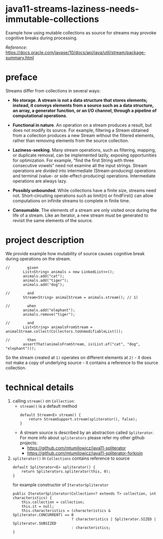 # java11-streams-laziness-needs-immutable-collections
Example how using mutable collections as source for 
streams may provoke cognitive breaks during processing.

_Reference_: https://docs.oracle.com/javase/10/docs/api/java/util/stream/package-summary.html

# preface
Streams differ from collections in several ways:
* **No storage. A stream is not a data structure that stores 
elements; instead, it conveys elements from a source such 
as a data structure, an array, a generator function, or 
an I/O channel, through a pipeline of computational 
operations**.

* **Functional in nature**. An operation on a stream produces 
a result, but does not modify its source. For example, 
filtering a Stream obtained from a collection produces a 
new Stream without the filtered elements, rather than 
removing elements from the source collection.

* **Laziness-seeking**. Many stream operations, such as 
filtering, mapping, or duplicate removal, can be 
implemented lazily, exposing opportunities for optimization. 
For example, "find the first String with three consecutive 
vowels" need not examine all the input strings. Stream 
operations are divided into intermediate (Stream-producing) 
operations and terminal (value- or side-effect-producing) 
operations. Intermediate operations are always lazy.

* **Possibly unbounded**. While collections have a finite size, 
streams need not. Short-circuiting operations such as 
limit(n) or findFirst() can allow computations on infinite 
streams to complete in finite time.

* **Consumable**. The elements of a stream are only visited 
once during the life of a stream. Like an Iterator, a new 
stream must be generated to revisit the same elements of 
the source.

# project description
We provide example how mutability of source causes cognitive
break during operations on the stream.
```
//        given
        List<String> animals = new LinkedList<>();
        animals.add("cat");
        animals.add("tiger");
        animals.add("dog");

//        and
        Stream<String> animalStream = animals.stream(); // 1)
        
//        when
        animals.add("elephant");
        animals.remove("tiger");
        
//        and
        List<String> animalsFromStream = animalStream.collect(Collectors.toUnmodifiableList());
        
//        then
        assertThat(animalsFromStream, is(List.of("cat", "dog", "elephant")));
```
So the stream created at `1)` operates on different elements
at `2)` - it does not make a copy of underlying source - it 
contains a reference to the source collection.

# technical details
1. calling `stream()` on `Collection`:
    * `stream()` is a default method
       ```
       default Stream<E> stream() {
           return StreamSupport.stream(spliterator(), false);
       }
       ```
    * A stream source is described by an abstraction called 
`Spliterator`. For more info about `spliterators` please refer 
my other github projects:
        * https://github.com/mtumilowicz/java11-spliterator
        * https://github.com/mtumilowicz/java11-spliterator-forkjoin
1. `spliterator()` in `Collections` contains reference 
    to source
    ```
    default Spliterator<E> spliterator() {
        return Spliterators.spliterator(this, 0);
    }
    ```
    for example constructor of `IteratorSpliterator`
    ```
    public IteratorSpliterator(Collection<? extends T> collection, int characteristics) {
        this.collection = collection;
        this.it = null;
        this.characteristics = (characteristics & Spliterator.CONCURRENT) == 0
                               ? characteristics | Spliterator.SIZED | Spliterator.SUBSIZED
                               : characteristics;
    }
    ```